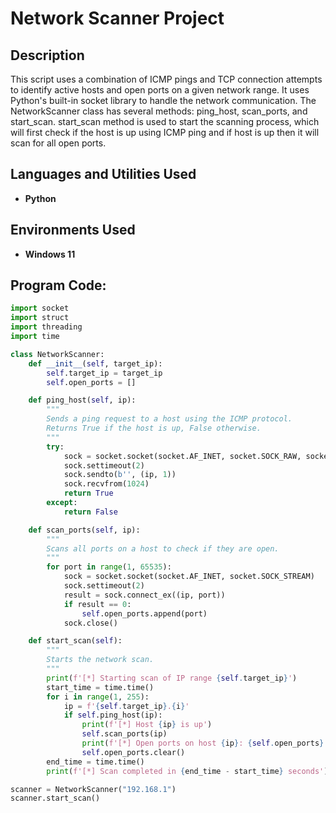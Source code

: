 <h1>Network Scanner Project</h1>


<h2>Description</h2>
This script uses a combination of ICMP pings and TCP connection attempts to identify active hosts and open ports on a given network range. It uses Python's built-in socket library to handle the network communication. The NetworkScanner class has several methods: ping_host, scan_ports, and start_scan. start_scan method is used to start the scanning process, which will first check if the host is up using ICMP ping and if host is up then it will scan for all open ports.
<br />


<h2>Languages and Utilities Used</h2>

- <b>Python</b> 

<h2>Environments Used </h2>

- <b>Windows 11</b> 

<h2>Program Code:</h2>

```python
import socket
import struct
import threading
import time

class NetworkScanner:
    def __init__(self, target_ip):
        self.target_ip = target_ip
        self.open_ports = []

    def ping_host(self, ip):
        """
        Sends a ping request to a host using the ICMP protocol.
        Returns True if the host is up, False otherwise.
        """
        try:
            sock = socket.socket(socket.AF_INET, socket.SOCK_RAW, socket.IPPROTO_ICMP)
            sock.settimeout(2)
            sock.sendto(b'', (ip, 1))
            sock.recvfrom(1024)
            return True
        except:
            return False

    def scan_ports(self, ip):
        """
        Scans all ports on a host to check if they are open.
        """
        for port in range(1, 65535):
            sock = socket.socket(socket.AF_INET, socket.SOCK_STREAM)
            sock.settimeout(2)
            result = sock.connect_ex((ip, port))
            if result == 0:
                self.open_ports.append(port)
            sock.close()

    def start_scan(self):
        """
        Starts the network scan.
        """
        print(f'[*] Starting scan of IP range {self.target_ip}')
        start_time = time.time()
        for i in range(1, 255):
            ip = f'{self.target_ip}.{i}'
            if self.ping_host(ip):
                print(f'[*] Host {ip} is up')
                self.scan_ports(ip)
                print(f'[*] Open ports on host {ip}: {self.open_ports}')
                self.open_ports.clear()
        end_time = time.time()
        print(f'[*] Scan completed in {end_time - start_time} seconds')

scanner = NetworkScanner("192.168.1")
scanner.start_scan()
```
<!--
 ```diff
- text in red
+ text in green
! text in orange
# text in gray
@@ text in purple (and bold)@@
```
--!>
